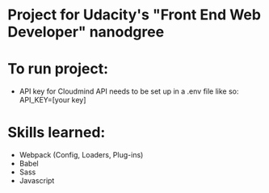 # Project for Udacity's "Front End Web Developer" nanodgree

# To run project:
* API key for Cloudmind API needs to be set up in a .env file like so: API_KEY=[your key]

# Skills learned:
* Webpack (Config, Loaders, Plug-ins)
* Babel
* Sass
* Javascript
